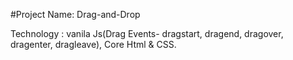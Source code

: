 ﻿#Project Name: Drag-and-Drop

Technology : vanila Js(Drag Events- dragstart, dragend, dragover, dragenter, dragleave), Core Html & CSS.
